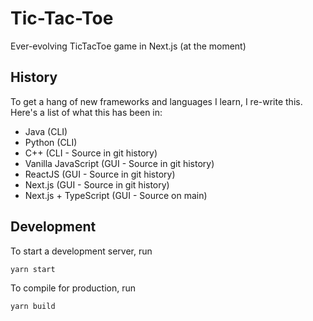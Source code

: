 # Tic-Tac-Toe
Ever-evolving TicTacToe game in Next.js (at the moment)

## History
To get a hang of new frameworks and languages I learn, I re-write this. Here's a list of what this has been in:

- Java (CLI)
- Python (CLI)
- C++ (CLI - Source in git history)
- Vanilla JavaScript (GUI - Source in git history)
- ReactJS (GUI - Source in git history)
- Next.js (GUI - Source in git history)
- Next.js + TypeScript (GUI - Source on main)

## Development

To start a development server, run

```js
yarn start
```

To compile for production, run

```js
yarn build
```